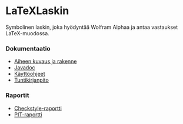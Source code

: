 # LaTeXLaskin
Symbolinen laskin, joka hyödyntää Wolfram Alphaa ja antaa vastaukset
LaTeX-muodossa.
### Dokumentaatio
- [Aiheen kuvaus ja rakenne](https://github.com/thalvari/LaTeXLaskin/blob/master/dokumentaatio/aiheenKuvausJaRakenne.md)
- [Javadoc](https://htmlpreview.github.io/?https://github.com/thalvari/LaTeXLaskin/blob/master/javadoc/index.html)
- [Käyttöohjeet](https://github.com/thalvari/LaTeXLaskin/blob/master/dokumentaatio/käyttöohjeet.md)
- [Tuntikirjanpito](https://github.com/thalvari/LaTeXLaskin/blob/master/dokumentaatio/tuntikirjanpito.md)
### Raportit
- [Checkstyle-raportti](https://htmlpreview.github.io/?https://github.com/thalvari/LaTeXLaskin/blob/master/dokumentaatio/checkstyle-raportti/checkstyle.html)
- [PIT-raportti](https://htmlpreview.github.io/?https://github.com/thalvari/LaTeXLaskin/blob/master/dokumentaatio/pit-raportti/index.html)
